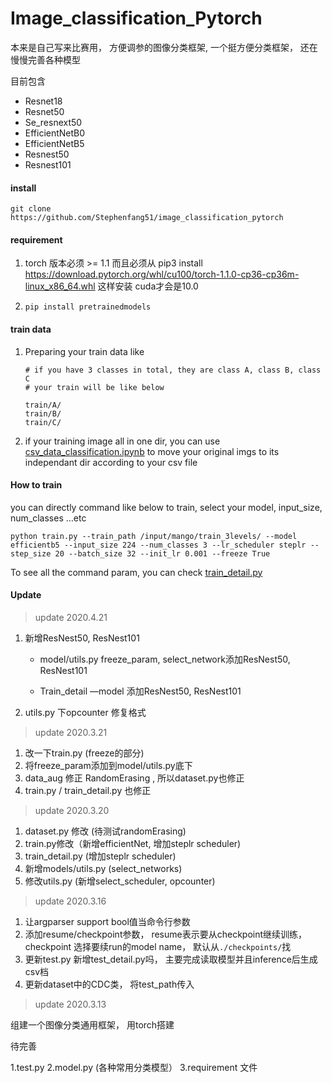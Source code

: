 # Image_classification_Pytorch
本来是自己写来比赛用， 方便调参的图像分类框架, 一个挺方便分类框架， 还在慢慢完善各种模型

目前包含

- Resnet18
- Resnet50
- Se_resnext50
- EfficientNetB0
- EfficientNetB5
- Resnest50
- Resnest101



#### install

```shell
git clone https://github.com/Stephenfang51/image_classification_pytorch
```



#### requirement

1. torch 版本必须 >= 1.1 而且必须从 pip3 install https://download.pytorch.org/whl/cu100/torch-1.1.0-cp36-cp36m-linux_x86_64.whl 这样安装 cuda才会是10.0

2. `pip install pretrainedmodels`



#### train data

1. Preparing your train data like 

   ```
   # if you have 3 classes in total, they are class A, class B, class C
   # your train will be like below
   
   train/A/
   train/B/
   train/C/
   ```

2. if your training image all in one dir, you can use [csv_data_classification.ipynb](https://github.com/Stephenfang51/image_classification_pytorch/blob/master/csv_data_classification.ipynb) to move your original imgs to its independant dir according to your csv file

#### How to train

you can directly command like below to train, select your model, input_size, num_classes …etc

```shell
python train.py --train_path /input/mango/train_3levels/ --model efficientb5 --input_size 224 --num_classes 3 --lr_scheduler steplr --step_size 20 --batch_size 32 --init_lr 0.001 --freeze True
```

To see all the command param, you can check [train_detail.py](https://github.com/Stephenfang51/image_classification_pytorch/blob/master/train_detail.py)



#### Update

>update 2020.4.21

1. 新增ResNest50, ResNest101

   - model/utils.py  freeze_param, select_network添加ResNest50, ResNest101

   - Train_detail —model 添加ResNest50, ResNest101

2. utils.py 下opcounter 修复格式

   

> update 2020.3.21

1. 改一下train.py (freeze的部分)
2. 将freeze_param添加到model/utils.py底下
3. data_aug 修正 RandomErasing , 所以dataset.py也修正
4. train.py / train_detail.py 也修正

>update 2020.3.20

1. dataset.py 修改 (待测试randomErasing)
2. train.py修改（新增efficientNet, 增加steplr scheduler)
3. train_detail.py (增加steplr scheduler)
4. 新增models/utils.py (select_networks)
5. 修改utils.py (新增select_scheduler, opcounter)


>update 2020.3.16

1. 让argparser support bool值当命令行参数
2. 添加resume/checkpoint参数， resume表示要从checkpoint继续训练， checkpoint 选择要续run的model name， 默认从`./checkpoints/`找
3. 更新test.py 新增test_detail.py吗， 主要完成读取模型并且inference后生成csv档
4. 更新dataset中的CDC类， 将test_path传入

>update 2020.3.13

组建一个图像分类通用框架， 用torch搭建

待完善

1.test.py
2.model.py (各种常用分类模型）
3.requirement 文件

